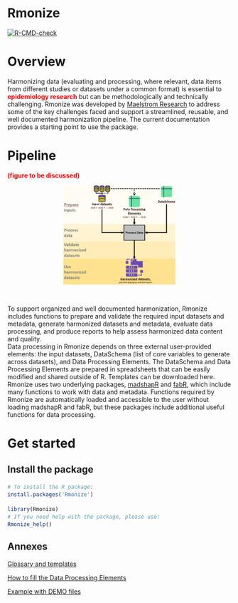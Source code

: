 
<!-- README.md is generated from README.Rmd. Please edit that file -->

# Rmonize

<!-- badges: start -->

[![R-CMD-check](https://github.com/maelstrom-research/Rmonize/actions/workflows/R-CMD-check.yaml/badge.svg)](https://github.com/maelstrom-research/Rmonize/actions/workflows/R-CMD-check.yaml)
<!-- badges: end -->

# Overview

Harmonizing data (evaluating and processing, where relevant, data items
from different studies or datasets under a common format) is essential
to <b style="color:red">epidemiology research</b> but can be
methodologically and technically challenging. Rmonize was developed by
<a href="https://www.maelstrom-research.org/" target="_blank"> Maelstrom
Research</a> to address some of the key challenges faced and support a
streamlined, reusable, and well documented harmonization pipeline. The
current documentation provides a starting point to use the package.

# Pipeline

<b style="color:red">(figure to be discussed)</b>

<img src="man/figures/fig_readme.png" 
style="width: 50%; margin: 0 auto; display: flex; justify-content: center;">

<br>

To support organized and well documented harmonization, Rmonize includes
functions to prepare and validate the required input datasets and
metadata, generate harmonized datasets and metadata, evaluate data
processing, and produce reports to help assess harmonized data content
and quality.  
Data processing in Rmonize depends on three external user-provided
elements: the input datasets, DataSchema (list of core variables to
generate across datasets), and Data Processing Elements. The DataSchema
and Data Processing Elements are prepared in spreadsheets that can be
easily modified and shared outside of R. Templates can be downloaded
here. Rmonize uses two underlying packages,
<a href="https://cran.r-project.org/web/packages/madshapR/index.html" 
target="_blank">madshapR</a> and
<a href="https://cran.r-project.org/web/packages/fabR/index.html" 
target="_blank">fabR</a>, which include many functions to work with data
and metadata. Functions required by Rmonize are automatically loaded and
accessible to the user without loading madshapR and fabR, but these
packages include additional useful functions for data processing.

# Get started

## Install the package

``` r
# To install the R package:
install.packages('Rmonize')

library(Rmonize)
# If you need help with the package, please use:
Rmonize_help()
```

## Annexes

[Glossary and templates](articles/a-Glossary-and-templates.html)

[How to fill the Data Processing
Elements](articles/b-The-Data-processing-elements.html)

[Example with DEMO files](articles/c-Example-with-DEMO-files.html)
